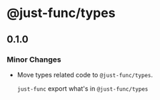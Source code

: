# @just-func/types

## 0.1.0

### Minor Changes

- Move types related code to `@just-func/types`.

  `just-func` export what's in `@just-func/types`
